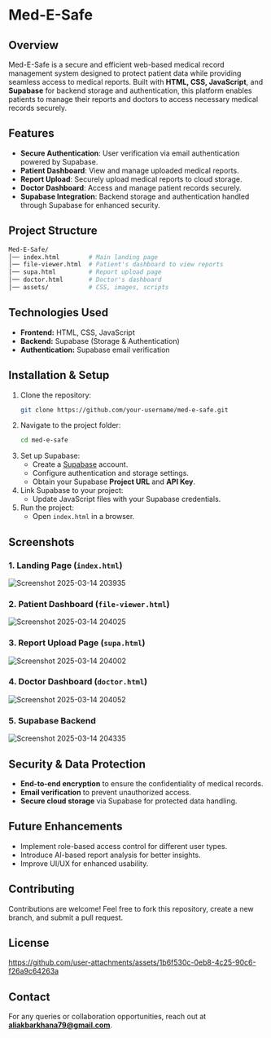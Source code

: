 # Med-E-Safe

## Overview
Med-E-Safe is a secure and efficient web-based medical record management system designed to protect patient data while providing seamless access to medical reports. Built with **HTML, CSS, JavaScript**, and **Supabase** for backend storage and authentication, this platform enables patients to manage their reports and doctors to access necessary medical records securely.

## Features
- **Secure Authentication**: User verification via email authentication powered by Supabase.
- **Patient Dashboard**: View and manage uploaded medical reports.
- **Report Upload**: Securely upload medical reports to cloud storage.
- **Doctor Dashboard**: Access and manage patient records securely.
- **Supabase Integration**: Backend storage and authentication handled through Supabase for enhanced security.

## Project Structure
```bash
Med-E-Safe/
│── index.html        # Main landing page
│── file-viewer.html  # Patient's dashboard to view reports
│── supa.html         # Report upload page
│── doctor.html       # Doctor's dashboard
│── assets/           # CSS, images, scripts
```

## Technologies Used
- **Frontend:** HTML, CSS, JavaScript
- **Backend:** Supabase (Storage & Authentication)
- **Authentication:** Supabase email verification

## Installation & Setup
1. Clone the repository:
   ```sh
   git clone https://github.com/your-username/med-e-safe.git
   ```
2. Navigate to the project folder:
   ```sh
   cd med-e-safe
   ```
3. Set up Supabase:
   - Create a [Supabase](https://supabase.com/) account.
   - Configure authentication and storage settings.
   - Obtain your Supabase **Project URL** and **API Key**.
4. Link Supabase to your project:
   - Update JavaScript files with your Supabase credentials.
5. Run the project:
   - Open `index.html` in a browser.

## Screenshots
### 1. Landing Page (`index.html`)

![Screenshot 2025-03-14 203935](https://github.com/user-attachments/assets/5a324388-74da-4b19-9c59-aa4f671daecb)


### 2. Patient Dashboard (`file-viewer.html`)

![Screenshot 2025-03-14 204025](https://github.com/user-attachments/assets/3731aac0-ea02-4e7a-a635-31a1f7725256)

### 3. Report Upload Page (`supa.html`)

![Screenshot 2025-03-14 204002](https://github.com/user-attachments/assets/4466173a-87cd-4740-a4e7-ec304d878d03)

### 4. Doctor Dashboard (`doctor.html`)

![Screenshot 2025-03-14 204052](https://github.com/user-attachments/assets/c1710f11-c2fb-4d01-a70f-cc794e27ae35)


### 5. Supabase Backend

![Screenshot 2025-03-14 204335](https://github.com/user-attachments/assets/939c66e7-d14e-483e-ae9f-d1e7cbb09acb)



## Security & Data Protection
- **End-to-end encryption** to ensure the confidentiality of medical records.
- **Email verification** to prevent unauthorized access.
- **Secure cloud storage** via Supabase for protected data handling.

## Future Enhancements
- Implement role-based access control for different user types.
- Introduce AI-based report analysis for better insights.
- Improve UI/UX for enhanced usability.

## Contributing
Contributions are welcome! Feel free to fork this repository, create a new branch, and submit a pull request.

## License

https://github.com/user-attachments/assets/1b6f530c-0eb8-4c25-90c6-f26a9c64263a


## Contact
For any queries or collaboration opportunities, reach out at **aliakbarkhana79@gmail.com**.

